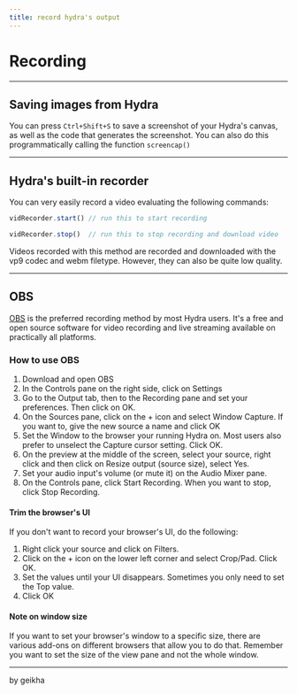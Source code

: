 ```yaml
---
title: record hydra's output
---
```


# Recording
---

## Saving images from Hydra

You can press `Ctrl+Shift+S` to save a screenshot of your Hydra's canvas, as well as the code that generates the screenshot. You can also do this programmatically calling the function `screencap()`

---

## Hydra's built-in recorder

You can very easily record a video evaluating the following commands:

```javascript
vidRecorder.start() // run this to start recording

vidRecorder.stop()  // run this to stop recording and download video
```

Videos recorded with this method are recorded and downloaded with the vp9 codec and webm filetype. However, they can also be quite low quality.

---

## OBS

[OBS](https://obsproject.com/) is the preferred recording method by most Hydra users. It's a free and open source software for video recording and live streaming available on practically all platforms.

### How to use OBS

1. Download and open OBS
2. In the Controls pane on the right side, click on Settings
3. Go to the Output tab, then to the Recording pane and set your preferences. Then click on OK.
4. On the Sources pane, click on the + icon and select Window Capture. If you want to, give the new source a name and click OK
5. Set the Window to the browser your running Hydra on. Most users also prefer to unselect the Capture cursor setting. Click OK.
6. On the preview at the middle of the screen, select your source, right click and then click on Resize output (source size), select Yes.
7. Set your audio input's volume (or mute it) on the Audio Mixer pane.
8. On the Controls pane, click Start Recording. When you want to stop, click Stop Recording.

#### Trim the browser's UI

If you don't want to record your browser's UI, do the following:
1. Right click your source and click on Filters.
2. Click on the + icon on the lower left corner and select Crop/Pad. Click OK.
3. Set the values until your UI disappears. Sometimes you only need to set the Top value.
4. Click OK

#### Note on window size

If you want to set your browser's window to a specific size, there are various add-ons on different browsers that allow you to do that. Remember you want to set the size of the view pane and not the whole window.

---
by geikha